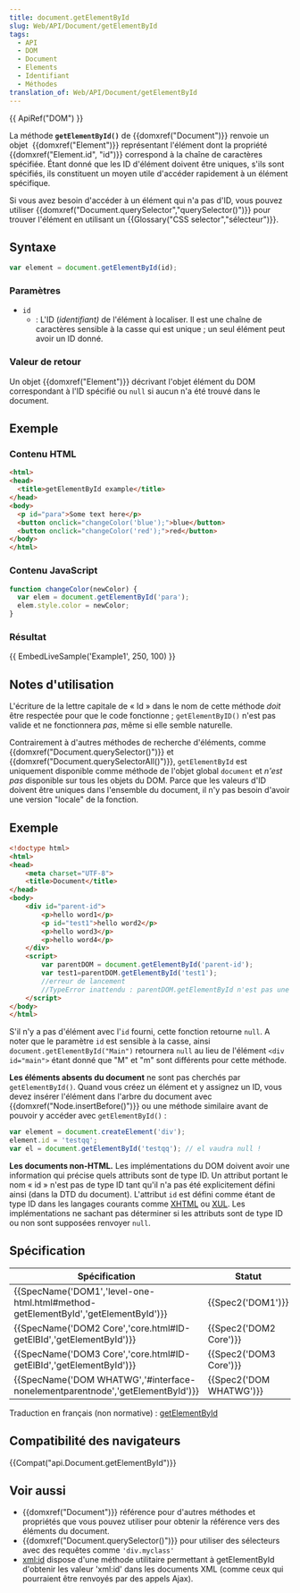 ```yaml
---
title: document.getElementById
slug: Web/API/Document/getElementById
tags:
  - API
  - DOM
  - Document
  - Elements
  - Identifiant
  - Méthodes
translation_of: Web/API/Document/getElementById
---
```

{{ ApiRef("DOM") }}

La méthode **`getElementById()`** de {{domxref("Document")}} renvoie un objet  {{domxref("Element")}} représentant l'élément dont la propriété  {{domxref("Element.id", "id")}} correspond à la chaîne de caractères spécifiée. Étant donné que les ID d'élément doivent être uniques, s'ils sont spécifiés, ils constituent un moyen utile d'accéder rapidement à un élément spécifique.

Si vous avez besoin d'accéder à un élément qui n'a pas d'ID, vous pouvez utiliser {{domxref("Document.querySelector","querySelector()")}} pour trouver l'élément en utilisant un {{Glossary("CSS selector","sélecteur")}}.

## Syntaxe

```js
var element = document.getElementById(id);
```

### Paramètres

- `id`
  - : L'ID (_identifiant)_ de l'élément à localiser. Il est une chaîne de caractères sensible à la casse qui est unique ; un seul élément peut avoir un ID donné.

### Valeur de retour

Un objet {{domxref("Element")}} décrivant l'objet élément du DOM correspondant à l'ID spécifié ou `null` si aucun n'a été trouvé dans le document.

## Exemple

### Contenu HTML

```html
<html>
<head>
  <title>getElementById example</title>
</head>
<body>
  <p id="para">Some text here</p>
  <button onclick="changeColor('blue');">blue</button>
  <button onclick="changeColor('red');">red</button>
</body>
</html>
```

### Contenu JavaScript

```js
function changeColor(newColor) {
  var elem = document.getElementById('para');
  elem.style.color = newColor;
}
```

### Résultat

{{ EmbedLiveSample('Example1', 250, 100) }}

## Notes d'utilisation

L'écriture de la lettre capitale de « Id » dans le nom de cette méthode _doit_ être respectée pour que le code fonctionne ; `getElementByID()` n'est pas valide et ne fonctionnera _pas_, même si elle semble naturelle.

Contrairement à d'autres méthodes de recherche d'éléments, comme  {{domxref("Document.querySelector()")}} et {{domxref("Document.querySelectorAll()")}}, `getElementById` est uniquement disponible comme méthode de l'objet global `document` et _n'est pas_ disponible sur tous les objets du DOM. Parce que les valeurs d'ID doivent être uniques dans l'ensemble du document, il n'y pas besoin d'avoir une version "locale" de la fonction.

## Exemple

```html
<!doctype html>
<html>
<head>
    <meta charset="UTF-8">
    <title>Document</title>
</head>
<body>
    <div id="parent-id">
        <p>hello word1</p>
        <p id="test1">hello word2</p>
        <p>hello word3</p>
        <p>hello word4</p>
    </div>
    <script>
        var parentDOM = document.getElementById('parent-id');
        var test1=parentDOM.getElementById('test1');
        //erreur de lancement
        //TypeError inattendu : parentDOM.getElementById n'est pas une fonction
    </script>
</body>
</html>
```

S'il n'y a pas d'élément avec l'`id` fourni, cette fonction retourne `null`. A noter que le paramètre `id` est sensible à la casse, ainsi` document.getElementById("Main")` retournera `null` au lieu de l'élément `<div id="main">` étant donné que "M" et "m" sont différents pour cette méthode.

**Les éléments absents du document** ne sont pas cherchés par `getElementById()`. Quand vous créez un élément et y assignez un ID, vous devez insérer l'élément dans l'arbre du document avec {{domxref("Node.insertBefore()")}} ou une méthode similaire avant de pouvoir y accéder avec `getElementById()` :

```js
var element = document.createElement('div');
element.id = 'testqq';
var el = document.getElementById('testqq'); // el vaudra null !
```

**Les documents non-HTML.** Les implémentations du DOM doivent avoir une information qui précise quels attributs sont de type ID. Un attribut portant le nom « id » n'est pas de type ID tant qu'il n'a pas été explicitement défini ainsi (dans la DTD du document). L'attribut `id` est défini comme étant de type ID dans les langages courants comme [XHTML](/fr/XHTML) ou [XUL](/fr/XUL). Les implémentations ne sachant pas déterminer si les attributs sont de type ID ou non sont supposées renvoyer `null`.

## Spécification

| Spécification                                                                                                | Statut                           | Commentaire                        |
| ------------------------------------------------------------------------------------------------------------ | -------------------------------- | ---------------------------------- |
| {{SpecName('DOM1','level-one-html.html#method-getElementById','getElementById')}} | {{Spec2('DOM1')}}         | Définition initiale de l'interface |
| {{SpecName('DOM2 Core','core.html#ID-getElBId','getElementById')}}                     | {{Spec2('DOM2 Core')}}     | Remplace DOM 1                     |
| {{SpecName('DOM3 Core','core.html#ID-getElBId','getElementById')}}                     | {{Spec2('DOM3 Core')}}     | Remplace DOM 2                     |
| {{SpecName('DOM WHATWG','#interface-nonelementparentnode','getElementById')}}     | {{Spec2('DOM WHATWG')}} | Remplacera DOM 3                   |

Traduction en français (non normative) : [getElementById](http://www.yoyodesign.org/doc/w3c/dom2/core/core.html#ID-getElBId)

## Compatibilité des navigateurs

{{Compat("api.Document.getElementById")}}

## Voir aussi

- {{domxref("Document")}} référence pour d'autres méthodes et propriétés que vous pouvez utiliser pour obtenir la référence vers des éléments du document.
- {{domxref("Document.querySelector()")}} pour utiliser des sélecteurs avec des requêtes comme `'div.myclass'`
- [xml:id](/fr/xml/xml:id) dispose d'une méthode utilitaire permettant à getElementById d'obtenir les valeur 'xml:id' dans les documents XML (comme ceux qui pourraient être renvoyés par des appels Ajax).
